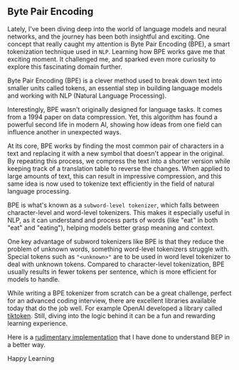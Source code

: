 ## Byte Pair Encoding

Lately, I've been diving deep into the world of language models and neural networks, and the journey has been both insightful and exciting. One concept that really caught my attention is Byte Pair Encoding (BPE), a smart tokenization technique used in `NLP`. Learning how BPE works gave me that exciting moment. It challenged me, and sparked even more curiosity to explore this fascinating domain further.

Byte Pair Encoding (BPE) is a clever method used to break down text into smaller units called tokens, an essential step in building language models and working with NLP (Natural Language Processing).

Interestingly, BPE wasn't originally designed for language tasks. It comes from a 1994 paper on data compression. Yet, this algorithm has found a powerful second life in modern AI, showing how ideas from one field can influence another in unexpected ways.

At its core, BPE works by finding the most common pair of characters in a text and replacing it with a new symbol that doesn't appear in the original. By repeating this process, we compress the text into a shorter version while keeping track of a translation table to reverse the changes. When applied to large amounts of text, this can result in impressive compression, and this same idea is now used to tokenize text efficiently in the field of natural language processing.

BPE is what's known as a `subword-level tokenizer`, which falls between character-level and word-level tokenizers. This makes it especially useful in NLP, as it can understand and process parts of words (like "eat" in both "eat" and "eating"), helping models better grasp meaning and context.

One key advantage of subword tokenizers like BPE is that they reduce the problem of unknown words, something word-level tokenizers struggle with. Special tokens such as `"<unknown>"` are to be used in word level tokenizer to deal with unknown tokens. Compared to character-level tokenization, BPE usually results in fewer tokens per sentence, which is more efficient for models to handle.

While writing a BPE tokenizer from scratch can be a great challenge, perfect for an advanced coding interview, there are excellent libraries available today that do the job well. For example OpenAI developed a library called [tiktoken](https://github.com/openai/tiktoken). Still, diving into the logic behind it can be a fun and rewarding learning experience.

Here is a [rudimentary implementation](https://github.com/deepakkumarnd/ToyLLM/blob/main/byte_pair_encoding_handcoding.py) that I have done to understand BEP in a better way.

Happy Learning
